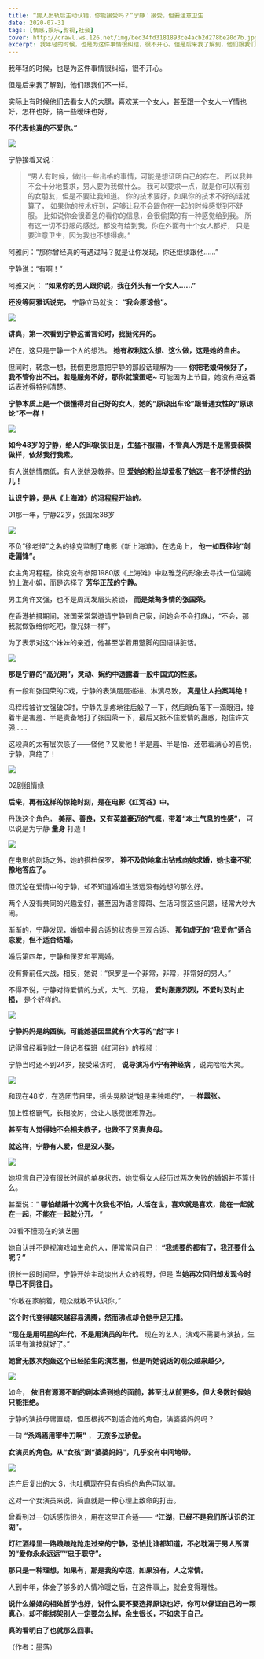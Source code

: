 ```yaml
---
title: “男人出轨后主动认错，你能接受吗？”宁静：接受，但要注意卫生
date: 2020-07-31
tags: [情感,娱乐,影视,社会]
cover: http://crawl.ws.126.net/img/bed34fd3181893ce4acb2d278be20d7b.jpg
excerpt: 我年轻的时候，也是为这件事情很纠结，很不开心。但是后来我了解到，他们跟我们不一样。实际上有时候他们去看女人的大腿，喜欢某一个女人，甚至跟一个女人一Y情也好，怎样也好，搞一些暧昧也好，不代表他真的不爱你。
---
```

我年轻的时候，也是为这件事情很纠结，很不开心。

但是后来我了解到，他们跟我们不一样。

实际上有时候他们去看女人的大腿，喜欢某一个女人，甚至跟一个女人一Y情也好，怎样也好，搞一些暧昧也好，

**不代表他真的不爱你。”**

![](http://crawl.ws.126.net/img/bed34fd3181893ce4acb2d278be20d7b.jpg)  

宁静接着又说：

> “男人有时候，做出一些出格的事情，可能是想证明自己的存在。 所以我并不会十分地要求，男人要为我做什么。
> 我可以要求一点，就是你可以有别的女朋友，但是不要让我知道。 你的技术要好，如果你的技术不好的话就算了，
> 如果你的技术好到，足够让我不会跟你在一起的时候感觉到不舒服。 比如说你会很着急的看你的信息，会很偷摸的有一种感觉给到我。
> 所有这一切不舒服的感觉，都没有给到我，你在外面有十个女人都好， 只是要注意卫生，因为我也不想得病。”

阿雅问：“那你曾经真的有遇过吗？就是让你发现，你还继续跟他……”

宁静说：“有啊！”

阿雅又问： **“如果你的男人跟你说，我在外头有一个女人……”**

**还没等阿雅话说完，** 宁静立马就说： **“我会原谅他”。**

![](http://crawl.ws.126.net/img/23d2110f1f6f1674125186021897fe63.jpg)  

**讲真，第一次看到宁静这番言论时，我挺诧异的。**

好在，这只是宁静一个人的想法。 **她有权利这么想、这么做，这是她的自由。**

但同时，转念一想，我倒更愿意把宁静的那段话理解为—— **你把老娘伺候好了，我不管你出不出。若是服务不好，那你就滚蛋吧~**
可能因为上节目，她没有把这番话表述得特别清楚。

**宁静本质上是一个很懂得对自己好的女人，她的“原谅出车论”跟普通女性的“原谅论”不一样！**

![](http://crawl.ws.126.net/img/cd94777000dc480d48b57cdfcfba222a.gif)  

**如今48岁的宁静，给人的印象依旧是，生猛不服输，不管真人秀是不是需要装模做样，依然我行我素。**

有人说她情商低，有人说她没教养。但 **爱她的粉丝却爱极了她这一套不矫情的劲儿！**

**认识宁静，是从《上海滩》的冯程程开始的。**

01那一年，宁静22岁，张国荣38岁

![](http://crawl.ws.126.net/img/f1fe635619717241d77628ad43edda57.jpg)  

不负“徐老怪”之名的徐克监制了电影《新上海滩》，在选角上， **他一如既往地“剑走偏锋”。**

女主角冯程程，徐克没有参照1980版《上海滩》中赵雅芝的形象去寻找一位温婉的上海小姐，而是选择了 **芳华正茂的宁静。**

男主角许文强，也不是周润发眉头紧锁， **而是桀骜多情的张国荣。**

在香港拍摄期间，张国荣常常邀请宁静到自己家，问她会不会打麻J，“不会，那我就做饭给你吃吧，像兄妹一样”。

为了表示对这个妹妹的亲近，他甚至学着用蹩脚的国语讲脏话。

![](http://crawl.ws.126.net/img/e7b36f16a6fba669d38b93a42c5b4838.jpg)  

**那是宁静的“高光期”，灵动、婉约中透露着一股中国式的性感。**

有一段和张国荣的C戏，宁静的表演层层递进、淋漓尽致， **真是让人拍案叫绝！**

冯程程被许文强破C时，宁静先是疼地往后躲了一下，然后眼角落下一滴眼泪，接着半是害羞、半是责备地打了张国荣一下，最后又抵不住爱情的蛊惑，抱住许文强......

这段真的太有层次感了——怪他？又爱他！半是羞、半是怕、还带着满心的喜悦，宁静，真绝了！

![](http://crawl.ws.126.net/img/db2f523eee406d13e39de2f543e34619.jpg)  

02剧组情缘

**后来，再有这样的惊艳时刻，是在电影《红河谷》中。**

丹珠这个角色， **美丽、善良，又有英雄豪迈的气概，带着“本土气息的性感”，** 可以说是为宁静 **量身** 打造！

![](http://crawl.ws.126.net/img/1a26f9d30c7020deb3963bf8cd05bc72.jpg)  

在电影的剧场之外，她的搭档保罗， **猝不及防地拿出钻戒向她求婚，她也毫不犹豫地答应了。**

但沉沦在爱情中的宁静，却不知道婚姻生活远没有她想的那么好。

两个人没有共同的兴趣爱好，甚至因为语言障碍、生活习惯这些问题，经常大吵大闹。

渐渐的，宁静发现，婚姻中最合适的状态是三观合适。 **那句虚无的“我爱你”适合恋爱，但不适合结婚。**

婚后第四年，宁静和保罗和平离婚。

没有撕前任大战，相反，她说：“保罗是一个非常，非常，非常好的男人。”

不得不说，宁静对待爱情的方式，大气、沉稳， **爱时轰轰烈烈，不爱时及时止损，** 是个好样的。

![](http://crawl.ws.126.net/img/b96cf704c6d34e86dcf4ae69e5e48fdc.jpg)  

**宁静妈妈是纳西族，可能她基因里就有个大写的“彪”字！**

记得曾经看到过一段记者探班《红河谷》的视频：

宁静当时还不到24岁，接受采访时， **说导演冯小宁有神经病** ，说完哈哈大笑。

![](http://crawl.ws.126.net/img/33ae343345c71fb289476645d9bccfc4.jpg)  

和现在48岁，在选团节目里，摇头晃脑说“姐是来独唱的”， **一样嚣张。**

加上性格霸气，长相凌厉，会让人感觉很难靠近。

**甚至有人觉得她不会相夫教子，也做不了贤妻良母。**

**就这样，宁静有人爱，但是没人娶。**

![](http://crawl.ws.126.net/img/8c9434afa8f025a78c60436da0390269.jpg)  

她坦言自己没有很长时间的单身状态，她觉得女人经历过两次失败的婚姻并不算什么。

甚至说：“ **哪怕结婚十次离十次我也不怕，人活在世，喜欢就是喜欢，能在一起就在一起，不能在一起就分开。** ”

03看不懂现在的演艺圈

她自认并不是视演戏如生命的人，便常常问自己： **“我想要的都有了，我还要什么呢？”**

很长一段时间里，宁静开始主动淡出大众的视野，但是 **当她再次回归却发现今时早已不同往日。**

“你敢在家躺着，观众就敢不认识你。”

**这个时代变得越来越容易沸腾，然而沸点却令她手足无措。**

**“现在是用明星的年代，不是用演员的年代。** 现在的艺人，演戏不需要有演技，生活里有演技就好了。”

**她曾无数次炮轰这个已经陌生的演艺圈，但是听她说话的观众越来越少。**

![](http://crawl.ws.126.net/img/b57897b81aade5103939f27029e1d48b.jpg)  

如今， **依旧有源源不断的剧本递到她的面前，甚至比从前更多，但大多数时候她只能拒绝。**

宁静的演技毋庸置疑，但压根找不到适合她的角色，演婆婆妈妈吗？

一句 **“杀鸡焉用宰牛刀啊”** ， **无奈多过骄傲。**

**女演员的角色，从“女孩”到“婆婆妈妈”，几乎没有中间地带。**

![](http://crawl.ws.126.net/img/751f7f0302fba5409dae2e00a3266df1.jpg)  

连产后复出的大 S，也吐槽现在只有妈妈的角色可以演。

这对一个女演员来说，简直就是一种心理上致命的打击。

曾看到过一句话感伤很久，用在这里正合适—— **“江湖，已经不是我们所认识的江湖”。**

**灯红酒绿里一路踉踉跄跄走过来的宁静，恐怕比谁都知道，不必耽溺于男人所谓的“爱你永永远远”“忠于职守”。**

**那只是一种理想，如果有，那是我的幸运，如果没有，人之常情。**

人到中年，体会了够多的人情冷暖之后，在这件事上，就会变得理性。

**说什么婚姻的相处哲学也好，说什么要不要选择原谅也好，你可以保证自己的一颗真心，却不能绑架别人一定要怎么样，余生很长，不如忠于自己。**

**真的看明白了也就那么回事。**

（作者：墨落）

